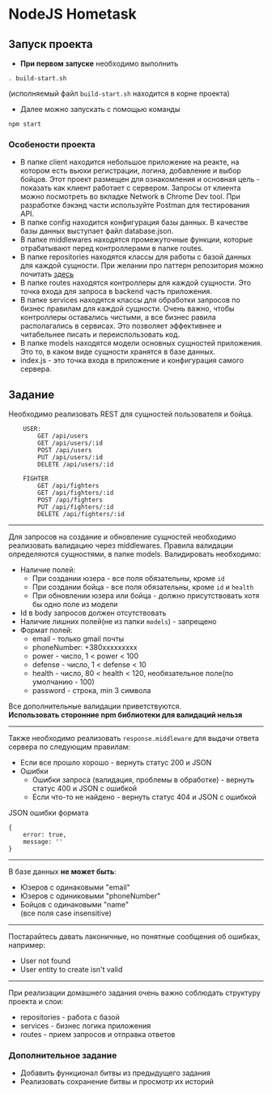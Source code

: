 # NodeJS Hometask
## Запуск проекта
* **При первом запуске** необходимо выполнить 
```
. build-start.sh
```
(исполняемый файл `build-start.sh` находится в корне проекта)
* Далее можно запускать с помощью команды
```
npm start
```

### Особености проекта
* В папке client находится небольшое приложение на реакте, на котором есть вьюхи регистрации, логина, добавление и выбор бойцов. Этот проект размещен для ознакомления и основная цель - показать как клиент работает с сервером. Запросы от клиента можно посмотреть во вкладке Network в Chrome Dev tool. При разработке бэкэнд части используйте Postman для тестирования API.
* В папке config находится конфигурация базы данных. В качестве базы данных выступает файл database.json.
* В папке middlewares находятся промежуточные функции, которые отрабатывают перед контроллерами в папке routes.
* В папке repositories находятся классы для работы с базой данных для каждой сущности. При желании про паттерн репозитория можно почитать <a href="https://habr.com/ru/post/248505/" traget="_blank">здесь</a> 
* В папке routes находятся контроллеры для каждой сущности. Это точка входа для запроса в backend часть приложения.
* В папке services находятся классы для обработки запросов по бизнес правилам для каждой сущности. Очень важно, чтобы контроллеры оставались чистыми, а все бизнес равила располагались в сервисах. Это позволяет эффективнее и читабельнее писать и переиспользовать код.
* В папке models находятся модели основных сущностей приложения. Это то, в каком виде сущности хранятся в базе данных.
* index.js - это точка входа в приложение и конфигурация самого сервера.

## Задание

Необходимо реализовать REST для сущностей пользователя и бойца.
```
    USER:
        GET /api/users
        GET /api/users/:id
        POST /api/users
        PUT /api/users/:id
        DELETE /api/users/:id

    FIGHTER
        GET /api/fighters
        GET /api/fighters/:id
        POST /api/fighters
        PUT /api/fighters/:id
        DELETE /api/fighters/:id
```
___

Для запросов на создание и обновление сущностей необходимо реализовать валидацию через middlewares. Правила валидации определяются сущностями, в папке models.   Валидировать необходимо:

* Наличие полей:
    * При создании юзера - все поля обязательны, кроме `id`
    * При создании бойца - все поля обязательны, кроме `id` и `health`
    * При обновлении юзера или бойца - должно присутствовать хотя бы одно поле из модели
* Id в body запросов должен отсутствовать
* Наличие лишних полей(не из папки `models`) - запрещено
* Формат полей: 
    * email - только gmail почты
    * phoneNumber: +380xxxxxxxxx
    * power - число, 1 < power < 100
    * defense - число, 1 < defense < 10
    * health - число, 80 < health < 120, необязательное поле(по умолчанию - 100)
    * password - строка, min 3 символа

Все дополнительные валидации приветствуются.  
**Использовать сторонние npm библиотеки для валидаций нельзя**
___

Также необходимо реализовать `response.middleware` для выдачи ответа сервера по следующим правилам:

* Если все прошло хорошо - вернуть статус 200 и JSON
* Ошибки
    * Ошибки запроса (валидация, проблемы в обработке) - вернуть статус 400 и JSON с ошибкой
    * Если что-то не найдено - вернуть статус 404 и JSON с ошибкой

JSON ошибки формата

```
{
    error: true,
    message: ''
}
```
___

В базе данных **не может быть**:
* Юзеров с одинаковыми "email"
* Юзеров с одиниковыми "phoneNumber"
* Бойцов с одинаковыми "name"  
(все поля case insensitive)
___

Постарайтесь давать лаконичные, но понятные сообщения об ошибках, например:
* User not found
* User entity to create isn't valid
___

При реализации домашнего задания очень важно соблюдать структуру проекта и слои:
* repositories - работа с базой
* services - бизнес логика приложения
* routes - прием запросов и отправка ответов

### Дополнительное задание
* Добавить функционал битвы из предыдущего задания
* Реализовать сохранение битвы и просмотр их историй
